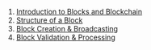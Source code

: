 1. [Introduction to Blocks and Blockchain](1-Introduction_to_blocks_and_blockchain.md)
2. [Structure of a Block](2-Structure_of_a_block.md)
3. [Block Creation & Broadcasting](3-Block_creation_broadcasting.md)
5. [Block Validation & Processing](4-Block_validation_processing.md)
